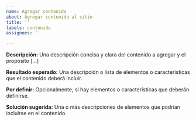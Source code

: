 ```yaml
---
name: Agregar contenido
about: Agregar contenido al sitio
title: ''
labels: contenido
assignees: ''

---
```


**Descripción:**
Una descripción concisa y clara del contenido a agregar y el propósito [...]

**Resultado esperado:**
Una descripción o lista de elementos o características que el contenido deberá incluir.

**Por definir:**
Opcionalmente, si hay elementos o características que deberán definirse.

**Solución sugerida:**
Una o más descripciones de elementos que podrían incluirse en el contenido.
